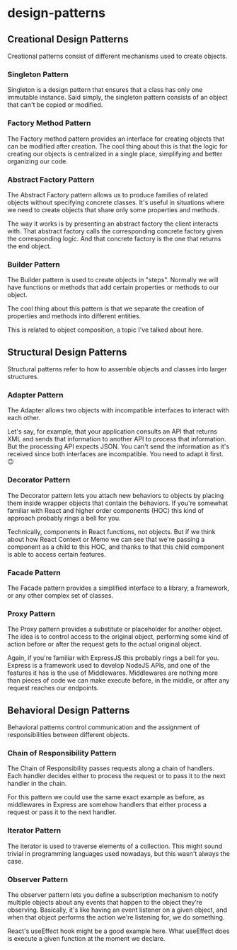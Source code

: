 # design-patterns

## Creational Design Patterns
Creational patterns consist of different mechanisms used to create objects.

### Singleton Pattern
Singleton is a design pattern that ensures that a class has only one immutable instance. Said simply, the singleton pattern consists of an object that can't be copied or modified.

### Factory Method Pattern
The Factory method pattern provides an interface for creating objects that can be modified after creation. The cool thing about this is that the logic for creating our objects is centralized in a single place, simplifying and better organizing our code.

### Abstract Factory Pattern
The Abstract Factory pattern allows us to produce families of related objects without specifying concrete classes. It's useful in situations where we need to create objects that share only some properties and methods.

The way it works is by presenting an abstract factory the client interacts with. That abstract factory calls the corresponding concrete factory given the corresponding logic. And that concrete factory is the one that returns the end object.

### Builder Pattern
The Builder pattern is used to create objects in "steps". Normally we will have functions or methods that add certain properties or methods to our object.

The cool thing about this pattern is that we separate the creation of properties and methods into different entities.

This is related to object composition, a topic I've talked about here.

## Structural Design Patterns
Structural patterns refer to how to assemble objects and classes into larger structures.

### Adapter Pattern
The Adapter allows two objects with incompatible interfaces to interact with each other.

Let's say, for example, that your application consults an API that returns XML and sends that information to another API to process that information. But the processing API expects JSON. You can't send the information as it's received since both interfaces are incompatible. You need to adapt it first. 😉

### Decorator Pattern
The Decorator pattern lets you attach new behaviors to objects by placing them inside wrapper objects that contain the behaviors. If you're somewhat familiar with React and higher order components (HOC) this kind of approach probably rings a bell for you.

Technically, components in React functions, not objects. But if we think about how React Context or Memo we can see that we're passing a component as a child to this HOC, and thanks to that this child component is able to access certain features.

### Facade Pattern
The Facade pattern provides a simplified interface to a library, a framework, or any other complex set of classes.


### Proxy Pattern
The Proxy pattern provides a substitute or placeholder for another object. The idea is to control access to the original object, performing some kind of action before or after the request gets to the actual original object.

Again, if you're familiar with ExpressJS this probably rings a bell for you. Express is a framework used to develop NodeJS APIs, and one of the features it has is the use of Middlewares. Middlewares are nothing more than pieces of code we can make execute before, in the middle, or after any request reaches our endpoints.

## Behavioral Design Patterns
Behavioral patterns control communication and the assignment of responsibilities between different objects.

### Chain of Responsibility Pattern
The Chain of Responsibility passes requests along a chain of handlers. Each handler decides either to process the request or to pass it to the next handler in the chain.

For this pattern we could use the same exact example as before, as middlewares in Express are somehow handlers that either process a request or pass it to the next handler.

### Iterator Pattern
The iterator is used to traverse elements of a collection. This might sound trivial in programming languages used nowadays, but this wasn't always the case.


### Observer Pattern
The observer pattern lets you define a subscription mechanism to notify multiple objects about any events that happen to the object they’re observing. Basically, it's like having an event listener on a given object, and when that object performs the action we're listening for, we do something.

React's useEffect hook might be a good example here. What useEffect does is execute a given function at the moment we declare.